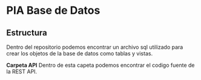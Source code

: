 # PIA Base de Datos

## Estructura
Dentro del repositorio podemos encontrar un archivo sql utilizado para crear los objetos de la base de datos como tablas y vistas.

**Carpeta API**
Dentro de esta capeta podemos encontrar el codigo fuente de la REST API.
